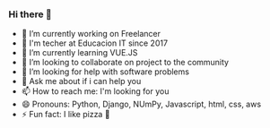 ### Hi there 👋



- 🔭 I’m currently working on Freelancer
- 📙 I'm techer at Educacion IT since 2017
- 🌱 I’m currently learning VUE.JS
- 👯 I’m looking to collaborate on project to the community
- 🤔 I’m looking for help with software problems
- 💬 Ask me about if i can help you
- 📫 How to reach me: I'm looking for you
- 😄 Pronouns: Python, Django, NUmPy, Javascript, html, css, aws
- ⚡ Fun fact: I like pizza 🍕
